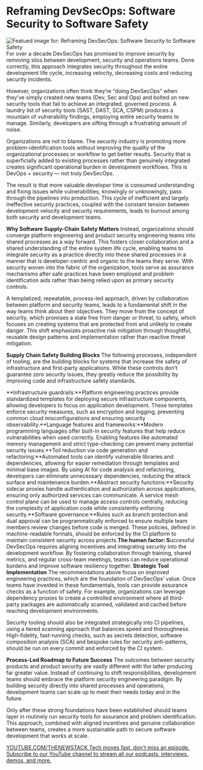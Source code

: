 # Reframing DevSecOps: Software Security to Software Safety
![Featued image for: Reframing DevSecOps: Software Security to Software Safety](https://cdn.thenewstack.io/media/2025/04/80047627-traffic-1024x576.jpg)
For over a decade DevSecOps has promised to improve security by removing silos between development, security and operations teams. Done correctly, this approach integrates security throughout the entire development life cycle, increasing velocity, decreasing costs and reducing security incidents.

However, organizations often think they’re “doing DevSecOps” when they’ve simply created new teams (Dev, Sec and Ops) and bolted on new security tools that fail to achieve an integrated, governed process. A laundry list of security tools (SAST, DAST, SCA, CSPM) produces a mountain of vulnerability findings, employing entire security teams to manage. Similarly, developers are sifting through a frustrating amount of noise.

Organizations are not to blame. The security industry is promoting more problem-identification tools without improving the quality of the organizational processes or workflow to get better results. Security that is superficially added to existing processes rather than genuinely integrated creates significant operational burden in development workflows. This is DevOps + security — not truly DevSecOps.

The result is that more valuable developer time is consumed understanding and fixing issues while vulnerabilities, knowingly or unknowingly, pass through the pipelines into production. This cycle of inefficient and largely ineffective security practices, coupled with the constant tension between development velocity and security requirements, leads to burnout among both security and development teams.

**Why Software Supply-Chain Safety Matters**
Instead, organizations should converge platform engineering and product security engineering teams into shared processes as a way forward. This fosters closer collaboration and a shared understanding of the entire system life cycle, enabling teams to integrate security as a practice directly into these shared processes in a manner that is developer-centric and organic to the teams they serve. With security woven into the fabric of the organization, tools serve as assurance mechanisms after safe practices have been employed and problem identification aids rather than being relied upon as primary security controls.

A templatized, repeatable, process-led approach, driven by collaboration between platform and security teams, leads to a fundamental shift in the way teams think about their objectives. They move from the concept of security, which promises a state free from danger or threat, to safety, which focuses on creating systems that are protected from and unlikely to create danger. This shift emphasizes proactive risk mitigation through thoughtful, reusable design patterns and implementation rather than reactive threat mitigation.

**Supply Chain Safety Building Blocks**
The following processes, independent of tooling, are the building blocks for systems that increase the safety of infrastructure and first-party applications. While these controls don’t guarantee zero security issues, they greatly reduce the possibility by improving code and infrastructure safety standards.

**Infrastructure guardrails:**Platform engineering practices provide standardized templates for deploying secure infrastructure components, allowing developers to focus on application development. These templates enforce security measures, such as encryption and logging, preventing common cloud misconfigurations and ensuring security observability.**Language features and frameworks:**Modern programming languages offer built-in security features that help reduce vulnerabilities when used correctly. Enabling features like automated memory management and strict type-checking can prevent many potential security issues.**Toil reduction via code generation and refactoring:**Automated tools can identify vulnerable libraries and dependencies, allowing for easier remediation through templates and minimal base images. By using AI for code analysis and refactoring, developers can eliminate unnecessary dependencies, reducing the attack surface and maintenance burden.**Abstract security functions:**Security sidecar proxies handle authentication and authorization across applications, ensuring only authorized services can communicate. A service mesh control plane can be used to manage access controls centrally, reducing the complexity of application code while consistently enforcing security.**Software governance:**Rules such as branch protection and dual approval can be programmatically enforced to ensure multiple team members review changes before code is merged. These policies, defined in machine-readable formats, should be enforced by the CI platform to maintain consistent security across projects.**The human factor: S**uccessful DevSecOps requires aligning incentives and integrating security into the development workflow. By fostering collaboration through training, shared metrics, and regular cross-team meetings, teams can reduce operational burdens and improve software resiliency together.
**Strategic Tool Implementation**
The recommendations above focus on improved engineering practices, which are the foundation of DevSecOps’ value. Once teams have invested in these fundamentals, tools can provide assurance checks as a function of safety. For example, organizations can leverage dependency proxies to create a controlled environment where all third-party packages are automatically scanned, validated and cached before reaching development environments.

Security tooling should also be integrated strategically into CI pipelines, using a tiered scanning approach that balances speed and thoroughness. High-fidelity, fast-running checks, such as secrets detection, software composition analysis (SCA) and bespoke rules for security anti-patterns, should be run on every commit and enforced by the CI system.

**Process-Led Roadmap to Future Success**
The outcomes between security products and product security are vastly different with the latter producing far greater value. Instead of continuing to shift responsibilities, development teams should embrace the platform security engineering paradigm. By building security directly into shared processes and operations, development teams can scale up to meet their needs today and in the future.

Only after these strong foundations have been established should teams layer in routinely run security tools for assurance and problem identification. This approach, combined with aligned incentives and genuine collaboration between teams, creates a more sustainable path to secure software development that works at scale.

[
YOUTUBE.COM/THENEWSTACK
Tech moves fast, don't miss an episode. Subscribe to our YouTube
channel to stream all our podcasts, interviews, demos, and more.
](https://youtube.com/thenewstack?sub_confirmation=1)